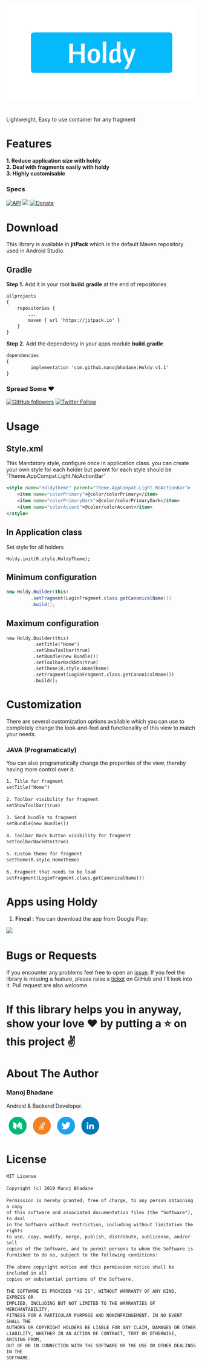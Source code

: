 <img src="https://raw.githubusercontent.com/manojbhadane/Social-Icons/master/holdy3.png" >

#
Lightweight, Easy to use container for any fragment

# Features
**1. Reduce application size with holdy**<br/>
**2. Deal with fragments easily with holdy**<br/>
**3. Highly customisable**<br/>


### Specs
<!---[![](https://jitpack.io/v/manojbhadane/QButton.svg)](https://jitpack.io/#manojbhadane/QButton)-->

<!---[![Android Arsenal](https://img.shields.io/badge/Android%20Arsenal-QButton-brightgreen.svg?style=flat)](https://android-arsenal.com/details/1/7506)-->
[![API](https://img.shields.io/badge/API-16%2B-orange.svg?style=flat)](https://android-arsenal.com/api?level=16) 
[![](https://jitpack.io/v/manojbhadane/Holdy.svg)](https://jitpack.io/#manojbhadane/Holdy)
[![Donate](https://img.shields.io/badge/Donate-PayPal-blue.svg)](https://paypal.me/manojbhadane)
<!---[![License](https://img.shields.io/badge/License-Apache%202.0-blue.svg)](https://opensource.org/licenses/Apache-2.0) -->

# Download

This library is available in **jitPack** which is the default Maven repository used in Android Studio.

## Gradle 
**Step 1.** Add it in your root **build.gradle** at the end of repositories
```Gradle
allprojects 
{
	repositories {
		...
		maven { url 'https://jitpack.io' }
	}
}
```

**Step 2.** Add the dependency in your apps module **build.gradle**
```Gradle
dependencies 
{
		 implementation 'com.github.manojbhadane:Holdy:v1.1'
}
```

### Spread Some :heart:
[![GitHub followers](https://img.shields.io/github/followers/manojbhadane.svg?style=social&label=Follow)](https://github.com/manojbhadane)  [![Twitter Follow](https://img.shields.io/twitter/follow/manojbhadane.svg?style=social)](https://twitter.com/Manoj_bhadane) 


# Usage

## Style.xml
This Mandatory style, configure once in application class. you can create your own style for each holder but parent for each 
style should be 'Theme.AppCompat.Light.NoActionBar'
```xml
<style name="HoldyTheme" parent="Theme.AppCompat.Light.NoActionBar">
    <item name="colorPrimary">@color/colorPrimary</item>
    <item name="colorPrimaryDark">@color/colorPrimaryDark</item>
    <item name="colorAccent">@color/colorAccent</item>
</style>
```

## In Application class
Set style for all holders
```
Holdy.init(R.style.HoldyTheme);
```

## Minimum configuration
```Java
new Holdy.Builder(this)
         .setFragment(LoginFragment.class.getCanonicalName())
         .build();
``` 

## Maximum configuration
```
new Holdy.Builder(this)
          .setTitle("Home")
          .setShowToolbar(true)
          .setBundle(new Bundle())
          .setToolbarBackBtn(true)
          .setTheme(R.style.HomeTheme)
          .setFragment(LoginFragment.class.getCanonicalName())
          .build();
```


# Customization

There are several customization options available which you can use to completely change the look-and-feel and functionality of this view to match your needs.

### JAVA (Programatically)

You can also programatically change the properties of the view, thereby having more control over it.
```
1. Title for fragment
setTitle("Home")

2. Toolbar visibility for fragment
setShowToolbar(true)

3. Send bundle to fragment
setBundle(new Bundle())

4. Toolbar Back button visibility for fragment
setToolbarBackBtn(true)

5. Custom theme for fragment
setTheme(R.style.HomeTheme)

6. Fragment that needs to be load
setFragment(LoginFragment.class.getCanonicalName())
```

# Apps using Holdy
1. **Fincal :** You can download the app from Google Play:

<a target="_blank" href="https://play.google.com/store/apps/details?id=com.financecalculator"><img src="https://play.google.com/intl/en_us/badges/images/generic/en-play-badge.png" height="60"></a>


# Bugs or Requests

If you encounter any problems feel free to open an [issue](https://github.com/manojbhadane/Holdy/issues/new?assignees=&labels=&template=bug_report.md). If you feel the library is missing a feature, please raise a [ticket](https://github.com/manojbhadane/Holdy/issues/new?assignees=&labels=&template=feature_request.md) on GitHub and I'll look into it. Pull request are also welcome. 

# If this library helps you in anyway, show your love :heart: by putting a :star: on this project :v:

# About The Author

### Manoj Bhadane

Android & Backend Developer.


<a href="https://medium.com/@manojbhadane"><img src="https://github.com/manojbhadane/Social-Icons/blob/master/medium-icon.png?raw=true" width="60"></a>
<a href="https://stackoverflow.com/users/4034678/manoj-bhadane"><img src="https://github.com/manojbhadane/Social-Icons/blob/master/stackoverflow-icon.png?raw=true" width="60"></a>
<a href="https://twitter.com/Manoj_bhadane"><img src="https://github.com/manojbhadane/Social-Icons/blob/master/twitter-icon.png?raw=true" width="60"></a>
<a href="https://in.linkedin.com/in/manojbhadane"><img src="https://github.com/manojbhadane/Social-Icons/blob/master/linkedin-icon.png?raw=true" width="60"></a>


# License

```
MIT License

Copyright (c) 2019 Manoj Bhadane

Permission is hereby granted, free of charge, to any person obtaining a copy
of this software and associated documentation files (the "Software"), to deal
in the Software without restriction, including without limitation the rights
to use, copy, modify, merge, publish, distribute, sublicense, and/or sell
copies of the Software, and to permit persons to whom the Software is
furnished to do so, subject to the following conditions:

The above copyright notice and this permission notice shall be included in all
copies or substantial portions of the Software.

THE SOFTWARE IS PROVIDED "AS IS", WITHOUT WARRANTY OF ANY KIND, EXPRESS OR
IMPLIED, INCLUDING BUT NOT LIMITED TO THE WARRANTIES OF MERCHANTABILITY,
FITNESS FOR A PARTICULAR PURPOSE AND NONINFRINGEMENT. IN NO EVENT SHALL THE
AUTHORS OR COPYRIGHT HOLDERS BE LIABLE FOR ANY CLAIM, DAMAGES OR OTHER
LIABILITY, WHETHER IN AN ACTION OF CONTRACT, TORT OR OTHERWISE, ARISING FROM,
OUT OF OR IN CONNECTION WITH THE SOFTWARE OR THE USE OR OTHER DEALINGS IN THE
SOFTWARE.
```
